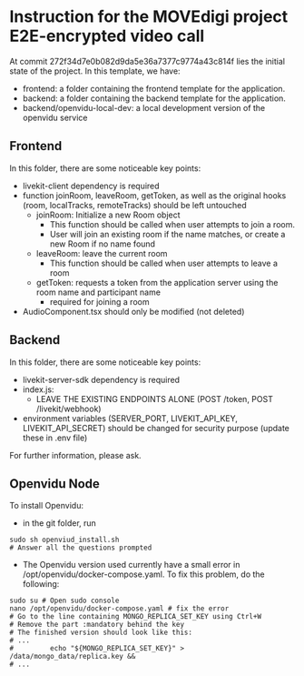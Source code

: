 # Instruction for the MOVEdigi project E2E-encrypted video call

At commit 272f34d7e0b082d9da5e36a7377c9774a43c814f lies the initial state of the project. In this template, we have:
- frontend: a folder containing the frontend template for the application.
- backend: a folder containing the backend template for the application.
- backend/openvidu-local-dev: a local development version of the openvidu service

## Frontend
In this folder, there are some noticeable key points:
- livekit-client dependency is required
- function joinRoom, leaveRoom, getToken, as well as the original hooks (room, localTracks, remoteTracks) should be left untouched
    - joinRoom: Initialize a new Room object
        - This function should be called when user attempts to join a room.
        - User will join an existing room if the name matches, or create a new Room if no name found
    - leaveRoom: leave the current room
        - This function should be called when user attempts to leave a room
    - getToken: requests a token from the application server using the room name and participant name
        - required for joining a room
- AudioComponent.tsx should only be modified (not deleted)

## Backend
In this folder, there are some noticeable key points:
- livekit-server-sdk dependency is required
- index.js:
    - LEAVE THE EXISTING ENDPOINTS ALONE (POST /token, POST /livekit/webhook)
- environment variables (SERVER_PORT, LIVEKIT_API_KEY, LIVEKIT_API_SECRET) should be changed for security purpose (update these in .env file)

For further information, please ask.

## Openvidu Node
To install Openvidu:
- in the git folder, run
```
sudo sh openviud_install.sh
# Answer all the questions prompted
```

- The Openvidu version used currently have a small error in /opt/openvidu/docker-compose.yaml. To fix this problem, do the following:
```
sudo su # Open sudo console
nano /opt/openvidu/docker-compose.yaml # fix the error
# Go to the line containing MONGO_REPLICA_SET_KEY using Ctrl+W
# Remove the part :mandatory behind the key
# The finished version should look like this:
# ...
#         echo "${MONGO_REPLICA_SET_KEY}" > /data/mongo_data/replica.key &&
# ...
```


